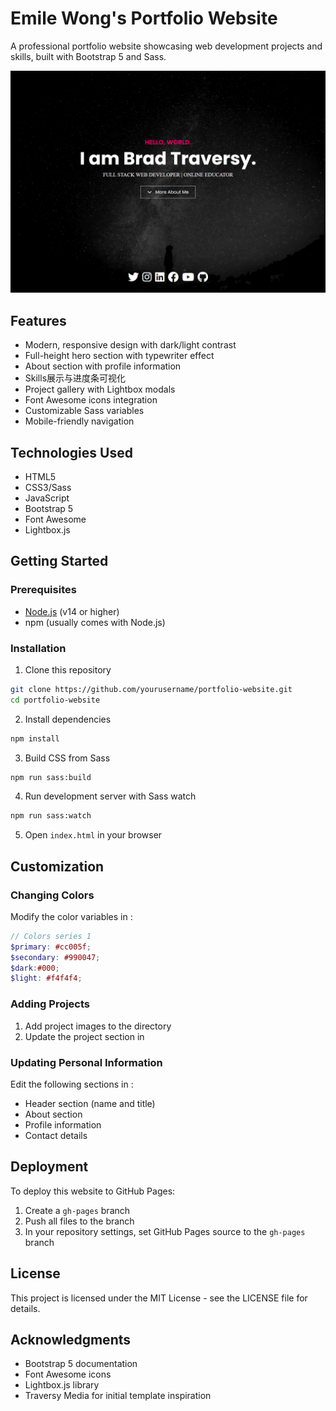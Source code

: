 # Emile Wong's Portfolio Website

A professional portfolio website showcasing web development projects and skills, built with Bootstrap 5 and Sass.

<img src="./images/screen.png" alt="Portfolio Website Screenshot" />

## Features

- Modern, responsive design with dark/light contrast
- Full-height hero section with typewriter effect
- About section with profile information
- Skills展示与进度条可视化
- Project gallery with Lightbox modals
- Font Awesome icons integration
- Customizable Sass variables
- Mobile-friendly navigation

## Technologies Used

- HTML5
- CSS3/Sass
- JavaScript
- Bootstrap 5
- Font Awesome
- Lightbox.js

## Getting Started

### Prerequisites
- [Node.js](https://nodejs.org/en/) (v14 or higher)
- npm (usually comes with Node.js)

### Installation

1. Clone this repository
```bash
git clone https://github.com/yourusername/portfolio-website.git
cd portfolio-website
```

2. Install dependencies
```bash
npm install
```

3. Build CSS from Sass
```bash
npm run sass:build
```

4. Run development server with Sass watch
```bash
npm run sass:watch
```

5. Open `index.html` in your browser

## Customization

### Changing Colors
Modify the color variables in <mcfile name="bootstrap.scss" path="scss/bootstrap.scss"></mcfile>:
```scss
// Colors series 1
$primary: #cc005f;
$secondary: #990047;
$dark:#000;
$light: #f4f4f4;
```

### Adding Projects
1. Add project images to the <mcfolder name="images" path="images/"></mcfolder> directory
2. Update the project section in <mcfile name="index.html" path="index.html"></mcfile>

### Updating Personal Information
Edit the following sections in <mcfile name="index.html" path="index.html"></mcfile>:
- Header section (name and title)
- About section
- Profile information
- Contact details

## Deployment

To deploy this website to GitHub Pages:

1. Create a `gh-pages` branch
2. Push all files to the branch
3. In your repository settings, set GitHub Pages source to the `gh-pages` branch

## License

This project is licensed under the MIT License - see the LICENSE file for details.

## Acknowledgments

- Bootstrap 5 documentation
- Font Awesome icons
- Lightbox.js library
- Traversy Media for initial template inspiration
